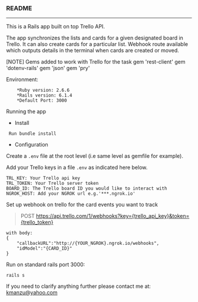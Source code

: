 
### README
---

This is a Rails app built on top Trello API.

The app synchronizes the lists and  cards for a given designated board in Trello. It can also create cards for a particular list.  Webhook route available which outputs details in the terminal when cards are created or moved.

[NOTE] Gems added to work with Trello for the task
gem 'rest-client'
gem 'dotenv-rails'
gem 'json'
gem 'pry'

Environment:
```
    *Ruby version: 2.6.6
    *Rails version: 6.1.4
    *Default Port: 3000
```


Running the app

  * Install
    
   ```
    Run bundle install
   ```

  * Configuration

Create a `.env` file at the root level (i.e same level as gemfile for example).

Add your Trello keys in a file `.env` as indicated here below.
```
TRL_KEY: Your Trello api key
TRL_TOKEN: Your Trello server token
BOARD_ID: The Trello board ID you would like to interact with
NGROK_HOST: Add your NGROK url e.g.'***.ngrok.io'
```
Set up webhook on trello for the card events you want to track
> POST https://api.trello.com/1/webhooks?key={trello_api_key}&token={trello_token}

```
with body:
{
    "callbackURL":"http://{YOUR_NGROK}.ngrok.io/webhooks",
    "idModel":"{CARD_ID}"
}
```


Run on standard rails port 3000:
```
rails s
```

If you need to clarify anything further please contact me at: kmanzu@yahoo.com
